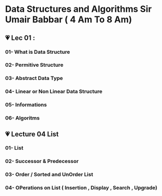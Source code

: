 # Data Structures and Algorithms Sir Umair Babbar ( 4 Am To 8 Am)

## 💗 Lec 01 :

### 01- What is Data Structure

### 02- Permitive Structure

### 03- Abstract Data Type

### 04- Linear or Non Linear Data Structure

### 05- Informations

### 06- Algoritms

## 💗 Lecture 04 List

### 01- List

### 02- Successor & Predecessor

### 03- Order / Sorted and UnOrder List
### 04- OPerations on List ( Insertion , Display , Search , Upgrade)

